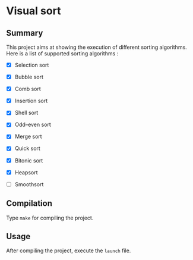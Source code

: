 # Visual sort
## Summary
This project aims at showing the execution of different sorting algorithms.  
Here is a list of supported sorting algorithms :
- [X] Selection sort
- [X] Bubble sort
- [X] Comb sort
- [X] Insertion sort
- [X] Shell sort
- [x] Odd–even sort
- [X] Merge sort
- [x] Quick sort
- [X] Bitonic sort
- [x] Heapsort
- [ ] Smoothsort


## Compilation
Type `make` for compiling the project.

## Usage
After compiling the project, execute the `launch` file.
